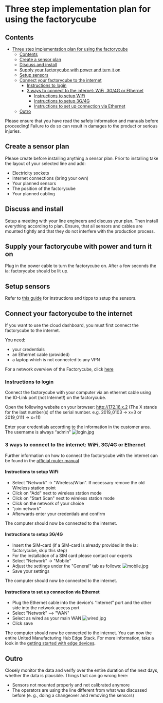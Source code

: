 # Three step implementation plan for using the factorycube

## Contents

- [Three step implementation plan for using the factorycube](#three-step-implementation-plan-for-using-the-factorycube)
  - [Contents](#contents)
  - [Create a sensor plan](#create-a-sensor-plan)
  - [Discuss and install](#discuss-and-install)
  - [Supply your factorycube with power and turn it on](#supply-your-factorycube-with-power-and-turn-it-on)
  - [Setup sensors](#setup-sensors)
  - [Connect your factorycube to the internet](#connect-your-factorycube-to-the-internet)
    - [Instructions to login](#instructions-to-login)
    - [3 ways to connect to the internet: WiFi, 3G/4G or Ethernet](#3-ways-to-connect-to-the-internet-wifi-3g4g-or-ethernet)
      - [Instructions to setup WiFi](#instructions-to-setup-wifi)
      - [Instructions to setup 3G/4G](#instructions-to-setup-3g4g)
      - [Instructions to set up connection via Ethernet](#instructions-to-set-up-connection-via-ethernet)
  - [Outro](#outro)

Please ensure that you have read the safety information and manuals before proceeding! Failure to do so can result in damages to the product or serious injuries.

## Create a sensor plan

Please create before installing anything a sensor plan. Prior to installing take the layout of your selected line and add:

- Electricity sockets
- Internet connections (bring your own)
- Your planned sensors
- The position of the factorycube
- Your planned cabling

## Discuss and install

Setup a meeting with your line engineers and discuss your plan. Then install everything according to plan. Ensure, that all sensors and cables are mounted tightly and that they do not interfere with the production process.

## Supply your factorycube with power and turn it on

Plug in the power cable to turn the factorycube on. After a few seconds the ia: factorycube should be lit up.

## Setup sensors

Refer to [this guide](sensors/mounting-sensors.md) for instructions and tipps to setup the sensors.

## Connect your factorycube to the internet

If you want to use the cloud dashboard, you must first connect the factorycube to the internet.

You need:

- your credentials
- an Ethernet cable (provided)
- a laptop which is not connected to any VPN

For a network overview of the Factorycube, click [here](networking.md)
### Instructions to login

Connect the factorycube with your computer via an ethernet cable using the IO-Link port (not Internet!) on the factorycube.

Open the following website on your browser: <http://172.16.x.2> (The X stands for the last number(s) of the serial number. e.g. 2019_0103 -> x=3 or 2019_0111 -> x=11)

Enter your credentials according to the information in the customer area. The username is always “admin”
![login.jpg](images/login.jpg)

### 3 ways to connect to the internet: WiFi, 3G/4G or Ethernet

Further information on how to connect the factorycube with the internet can be found in the [official router manual](https://wiki.teltonika-networks.com/view/RUT955_WAN)

#### Instructions to setup WiFi

- Select "Network" → "Wireless/Wlan". If necessary remove the old Wireless station point
- Click on "Add" next to wireless station mode
- Click on "Start Scan" next to wireless station mode
- Click on the network of your choice
- "join network”
- Afterwards enter your credentials and confirm

The computer should now be connected to the internet.

#### Instructions to setup 3G/4G

- Insert the SIM-card (if a SIM-card is already provided in the ia: factorycube, skip this step)
- For the installation of a SIM card please contact our experts
- Select "Network" → "Mobile"
- Adjust the settings under the "General" tab as follows:
![mobile.jpg](images/mobile.jpg)
- Save your settings

The computer should now be connected to the internet.

#### Instructions to set up connection via Ethernet

- Plug the Ethernet cable into the device's “Internet” port and the other side into the network access port
- Select "Network" --> "WAN"
- Select as wired as your main WAN
![wired.jpg](images/wired.jpg)
- Click save

The computer should now be connected to the internet. You can now the entire United Manufacturing Hub Edge Stack. For more information, take a look in the [getting started with edge devices](getting-started.md).

## Outro

Closely monitor the data and verify over the entire duration of the next days, whether the data is plausible. Things that can go wrong here:

- Sensors not mounted properly and not calibrated anymore
- The operators are using the line different from what was discussed before (e. g., doing a changeover and removing the sensors)
